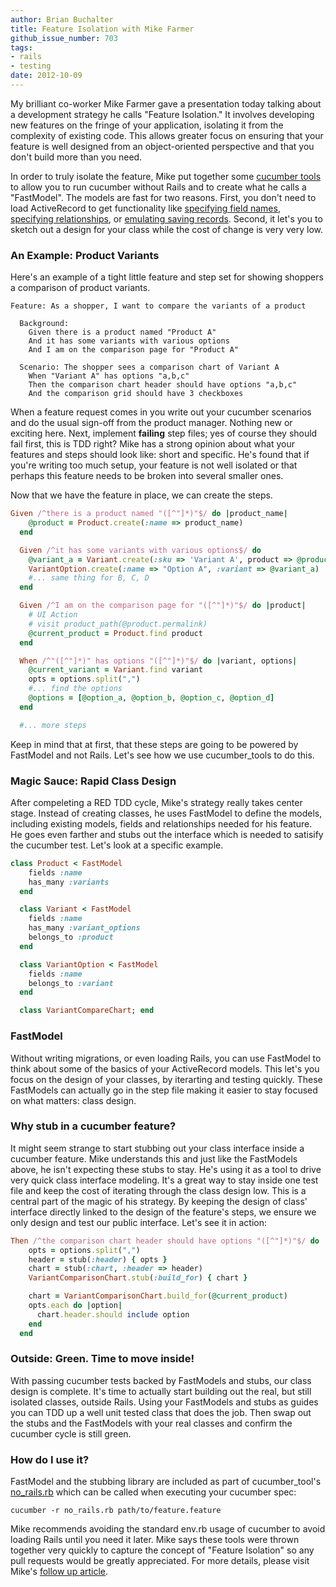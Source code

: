 ```yaml
---
author: Brian Buchalter
title: Feature Isolation with Mike Farmer
github_issue_number: 703
tags:
- rails
- testing
date: 2012-10-09
---
```


My brilliant co-worker Mike Farmer gave a presentation today talking about a development strategy he calls "Feature Isolation." It involves developing new features on the fringe of your application, isolating it from the complexity of existing code. This allows greater focus on ensuring that your feature is well designed from an object-oriented perspective and that you don't build more than you need.

In order to truly isolate the feature, Mike put together some [cucumber tools](https://github.com/mikefarmer/cucumber_tools) to allow you to run cucumber without Rails and to create what he calls a "FastModel". The models are fast for two reasons. First, you don't need to load ActiveRecord to get functionality like [specifying field names](https://github.com/mikefarmer/cucumber_tools/blob/master/fast_model.rb#L20), [specifying relationships](https://github.com/mikefarmer/cucumber_tools/blob/master/fast_model.rb#L10), or [emulating saving records](https://github.com/mikefarmer/cucumber_tools/blob/master/fast_model.rb#L128). Second, it let's you to sketch out a design for your class while the cost of change is very very low.

### An Example: Product Variants

Here's an example of a tight little feature and step set for showing shoppers a comparison of product variants.

```
Feature: As a shopper, I want to compare the variants of a product

  Background:
    Given there is a product named "Product A"
    And it has some variants with various options
    And I am on the comparison page for "Product A"

  Scenario: The shopper sees a comparison chart of Variant A
    When "Variant A" has options "a,b,c"
    Then the comparison chart header should have options "a,b,c"
    And the comparison grid should have 3 checkboxes
```

When a feature request comes in you write out your cucumber scenarios and do the usual sign-off from the product manager. Nothing new or exciting here. Next, implement **failing** step files; yes of course they should fail first, this is TDD right? Mike has a strong opinion about what your features and steps should look like: short and specific. He's found that if you're writing too much setup, your feature is not well isolated or that perhaps this feature needs to be broken into several smaller ones.

Now that we have the feature in place, we can create the steps.

```ruby
Given /^there is a product named "([^"]*)"$/ do |product_name|
    @product = Product.create(:name => product_name)
  end

  Given /^it has some variants with various options$/ do
    @variant_a = Variant.create(:sku => 'Variant A', product => @product)
    VariantOption.create(:name => "Option A", :variant => @variant_a)
    #... same thing for B, C, D
  end

  Given /^I am on the comparison page for "([^"]*)"$/ do |product|
    # UI Action
    # visit product_path(@product.permalink)
    @current_product = Product.find product
  end

  When /^"([^"]*)" has options "([^"]*)"$/ do |variant, options|
    @current_variant = Variant.find variant
    opts = options.split(",")
    #... find the options
    @options = [@option_a, @option_b, @option_c, @option_d]
  end

  #... more steps
```

Keep in mind that at first, that these steps are going to be powered by FastModel and not Rails. Let's see how we use cucumber_tools to do this.

### Magic Sauce: Rapid Class Design

After compeleting a RED TDD cycle, Mike's strategy really takes center stage. Instead of creating classes, he uses FastModel to define the models, including existing models, fields and relationships needed for his feature. He goes even farther and stubs out the interface which is needed to satisify the cucumber test. Let's look at a specific example.

```ruby
class Product < FastModel
    fields :name
    has_many :variants
  end

  class Variant < FastModel
    fields :name
    has_many :variant_options
    belongs_to :product
  end

  class VariantOption < FastModel
    fields :name
    belongs_to :variant
  end

  class VariantCompareChart; end
```

### FastModel

Without writing migrations, or even loading Rails, you can use FastModel to think about some of the basics of your ActiveRecord models. This let's you focus on the design of your classes, by iterarting and testing quickly. These FastModels can actually go in the step file making it easier to stay focused on what matters: class design.

### Why stub in a cucumber feature?

It might seem strange to start stubbing out your class interface inside a cucumber feature. Mike understands this and just like the FastModels above, he isn't expecting these stubs to stay. He's using it as a tool to drive very quick class interface modeling. It's a great way to stay inside one test file and keep the cost of iterating through the class design low. This is a central part of the magic of his strategy. By keeping the design of class' interface directly linked to the design of the feature's steps, we ensure we only design and test our public interface. Let's see it in action:

```ruby
Then /^the comparison chart header should have options "([^"]*)"$/ do |options|
    opts = options.split(",")
    header = stub(:header) { opts }
    chart = stub(:chart, :header => header)
    VariantComparisonChart.stub(:build_for) { chart }

    chart = VariantComparisonChart.build_for(@current_product)
    opts.each do |option|
      chart.header.should include option
    end
  end
```

### Outside: Green. Time to move inside!

With passing cucumber tests backed by FastModels and stubs, our class design is complete. It's time to actually start building out the real, but still isolated classes, outside Rails. Using your FastModels and stubs as guides you can TDD up a well unit tested class that does the job. Then swap out the stubs and the FastModels with your real classes and confirm the cucumber cycle is still green.

### How do I use it?

FastModel and the stubbing library are included as part of cucumber_tool's [no_rails.rb](https://github.com/mikefarmer/cucumber_tools/blob/master/no_rails.rb) which can be called when executing your cucumber spec:

```
cucumber -r no_rails.rb path/to/feature.feature
```

Mike recommends avoiding the standard env.rb usage of cucumber to avoid loading Rails until you need it later. Mike says these tools were thrown together very quickly to capture the concept of "Feature Isolation" so any pull requests would be greatly appreciated. For more details, please visit Mike's [follow up article](/blog/2012/10/feature-isolation-overview/).
